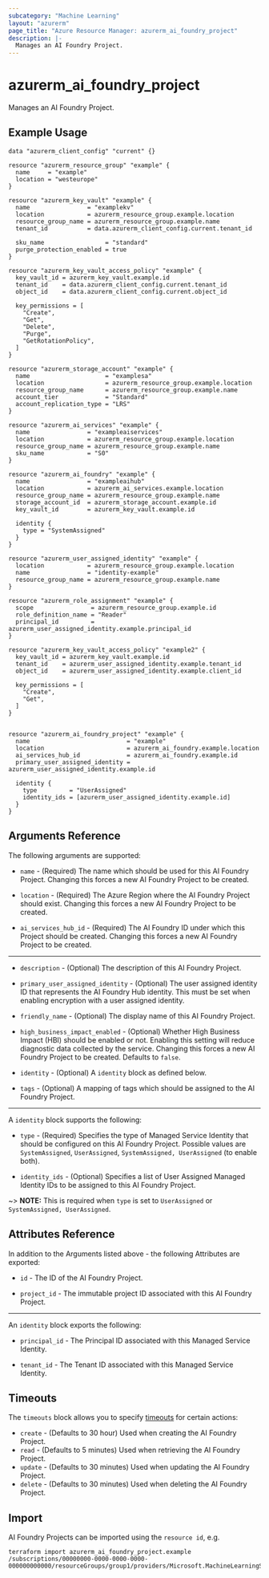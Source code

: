 ```yaml
---
subcategory: "Machine Learning"
layout: "azurerm"
page_title: "Azure Resource Manager: azurerm_ai_foundry_project"
description: |-
  Manages an AI Foundry Project.
---
```


# azurerm_ai_foundry_project

Manages an AI Foundry Project.

## Example Usage

```hcl
data "azurerm_client_config" "current" {}

resource "azurerm_resource_group" "example" {
  name     = "example"
  location = "westeurope"
}

resource "azurerm_key_vault" "example" {
  name                = "examplekv"
  location            = azurerm_resource_group.example.location
  resource_group_name = azurerm_resource_group.example.name
  tenant_id           = data.azurerm_client_config.current.tenant_id

  sku_name                 = "standard"
  purge_protection_enabled = true
}

resource "azurerm_key_vault_access_policy" "example" {
  key_vault_id = azurerm_key_vault.example.id
  tenant_id    = data.azurerm_client_config.current.tenant_id
  object_id    = data.azurerm_client_config.current.object_id

  key_permissions = [
    "Create",
    "Get",
    "Delete",
    "Purge",
    "GetRotationPolicy",
  ]
}

resource "azurerm_storage_account" "example" {
  name                     = "examplesa"
  location                 = azurerm_resource_group.example.location
  resource_group_name      = azurerm_resource_group.example.name
  account_tier             = "Standard"
  account_replication_type = "LRS"
}

resource "azurerm_ai_services" "example" {
  name                = "exampleaiservices"
  location            = azurerm_resource_group.example.location
  resource_group_name = azurerm_resource_group.example.name
  sku_name            = "S0"
}

resource "azurerm_ai_foundry" "example" {
  name                = "exampleaihub"
  location            = azurerm_ai_services.example.location
  resource_group_name = azurerm_resource_group.example.name
  storage_account_id  = azurerm_storage_account.example.id
  key_vault_id        = azurerm_key_vault.example.id

  identity {
    type = "SystemAssigned"
  }
}

resource "azurerm_user_assigned_identity" "example" {
  location            = azurerm_resource_group.example.location
  name                = "identity-example"
  resource_group_name = azurerm_resource_group.example.name
}

resource "azurerm_role_assignment" "example" {
  scope                = azurerm_resource_group.example.id
  role_definition_name = "Reader"
  principal_id         = azurerm_user_assigned_identity.example.principal_id
}

resource "azurerm_key_vault_access_policy" "example2" {
  key_vault_id = azurerm_key_vault.example.id
  tenant_id    = azurerm_user_assigned_identity.example.tenant_id
  object_id    = azurerm_user_assigned_identity.example.client_id

  key_permissions = [
    "Create",
    "Get",
  ]
}


resource "azurerm_ai_foundry_project" "example" {
  name                           = "example"
  location                       = azurerm_ai_foundry.example.location
  ai_services_hub_id             = azurerm_ai_foundry.example.id
  primary_user_assigned_identity = azurerm_user_assigned_identity.example.id

  identity {
    type         = "UserAssigned"
    identity_ids = [azurerm_user_assigned_identity.example.id]
  }
}
```

## Arguments Reference

The following arguments are supported:

* `name` - (Required) The name which should be used for this AI Foundry Project. Changing this forces a new AI Foundry Project to be created.

* `location` - (Required) The Azure Region where the AI Foundry Project should exist. Changing this forces a new AI Foundry Project to be created.

* `ai_services_hub_id` - (Required) The AI Foundry ID under which this Project should be created. Changing this forces a new AI Foundry Project to be created.

---

* `description` - (Optional) The description of this AI Foundry Project.

* `primary_user_assigned_identity` - (Optional) The user assigned identity ID that represents the AI Foundry Hub identity. This must be set when enabling encryption with a user assigned identity.

* `friendly_name` - (Optional) The display name of this AI Foundry Project.

* `high_business_impact_enabled` - (Optional) Whether High Business Impact (HBI) should be enabled or not. Enabling this setting will reduce diagnostic data collected by the service. Changing this forces a new AI Foundry Project to be created. Defaults to `false`.

* `identity` - (Optional) A `identity` block as defined below.

* `tags` - (Optional) A mapping of tags which should be assigned to the AI Foundry Project.

---

A `identity` block supports the following:

* `type` - (Required) Specifies the type of Managed Service Identity that should be configured on this AI Foundry Project. Possible values are `SystemAssigned`, `UserAssigned`, `SystemAssigned, UserAssigned` (to enable both).

* `identity_ids` - (Optional) Specifies a list of User Assigned Managed Identity IDs to be assigned to this AI Foundry Project.

~> **NOTE:** This is required when `type` is set to `UserAssigned` or `SystemAssigned, UserAssigned`.

## Attributes Reference

In addition to the Arguments listed above - the following Attributes are exported:

* `id` - The ID of the AI Foundry Project.

* `project_id` - The immutable project ID associated with this AI Foundry Project.

---

An `identity` block exports the following:

* `principal_id` - The Principal ID associated with this Managed Service Identity.

* `tenant_id` - The Tenant ID associated with this Managed Service Identity.

## Timeouts

The `timeouts` block allows you to specify [timeouts](https://www.terraform.io/language/resources/syntax#operation-timeouts) for certain actions:

* `create` - (Defaults to 30 hour) Used when creating the AI Foundry Project.
* `read` - (Defaults to 5 minutes) Used when retrieving the AI Foundry Project.
* `update` - (Defaults to 30 minutes) Used when updating the AI Foundry Project.
* `delete` - (Defaults to 30 minutes) Used when deleting the AI Foundry Project.

## Import

AI Foundry Projects can be imported using the `resource id`, e.g.

```shell
terraform import azurerm_ai_foundry_project.example /subscriptions/00000000-0000-0000-0000-000000000000/resourceGroups/group1/providers/Microsoft.MachineLearningServices/workspaces/project1
```
